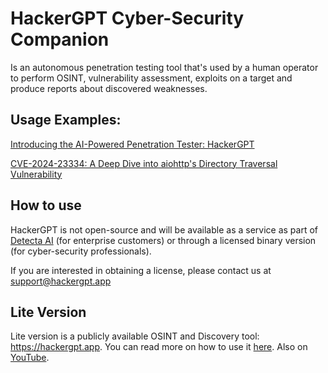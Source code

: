 # HackerGPT Cyber-Security Companion

Is an autonomous penetration testing tool that's used by a human operator to perform OSINT, vulnerability assessment, exploits on a target and produce reports about discovered weaknesses.


## Usage Examples:

[Introducing the AI-Powered Penetration Tester: HackerGPT](https://whitehacklabs.com/blog/ai-powered-penetration-tester-hackergpt/)


[CVE-2024-23334: A Deep Dive into aiohttp's Directory Traversal Vulnerability](https://ethicalhacking.uk/cve-2024-23334-aiohttps-directory-traversal-vulnerability/)

## How to use

HackerGPT is not open-source and will be available as a service as part of [Detecta AI](https://whitehacklabs.com/detecta/) (for enterprise customers) or through a licensed binary version (for cyber-security professionals).

If you are interested in obtaining a license, please contact us at support@hackergpt.app

## Lite Version

Lite version is a publicly available OSINT and Discovery tool: https://hackergpt.app. You can read more on how to use it [here](https://hacker-gpt.github.io/lite/). Also on [YouTube](https://www.youtube.com/@HackerGPT-Lite).
